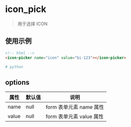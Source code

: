 # icon_pick
> 用于选择 ICON

<icon-picker name="icon" value="bi-123"></icon-picker>

## 使用示例

```html
<!-- html -->
<icon-picker name="icon" value="bi-123"></icon-picker>
```

```python
# python

```

## options
|属性|默认值|说明|
|  ----  | ----  | ----  |
|  name  | null  | form 表单元素 name 属性 |
|  value  | null  | form 表单元素 value 属性  |